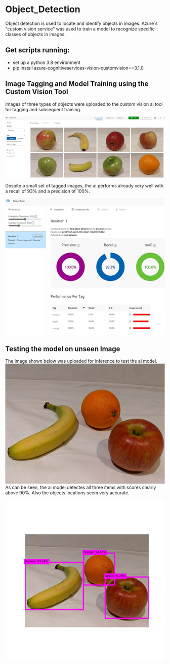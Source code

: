 # Object_Detection
Object detection is used to locate and identify objects in images. Azure´s "custom vision service" was used to train a model to recognize specific classes of objects in images.

## Get scripts running:
- set up a python 3.8 environment
- pip install azure-cognitiveservices-vision-customvision==3.1.0
## Image Tagging and Model Training using the Custom Vision Tool
Images of three types of objects were uploaded to the custom vision ai tool for tagging and subsequent training. 

![custom vision ai](images\custom_vision_ai.jpg)


Despite a small set of tagged images, the ai performs already very well with a recall of 93% and a precision of 100%.

![model performance](images\custom_vision_ai_performance.jpg)

## Testing the model on unseen Image
The image shown below was uploaded for inference to test the ai model. 
![test image](test-detector\produce.jpg)
As can be seen, the ai model detectes all three items with scores clearly above 90%. Also the objects locations seem very accurate.

![test image](test-detector\output.jpg)


